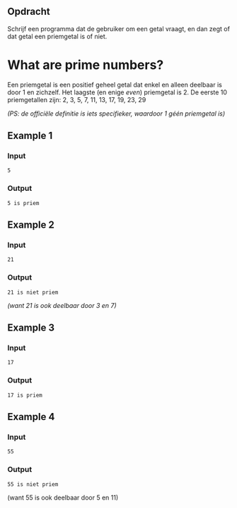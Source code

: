 ## Opdracht
Schrijf een programma dat de gebruiker om een getal vraagt, en dan zegt of dat getal een priemgetal is of niet.

# What are prime numbers?
Een priemgetal is een positief geheel getal dat enkel en alleen deelbaar is door 1 en zichzelf. Het laagste (en enige <i>even</i>) priemgetal is 2. De eerste 10 priemgetallen zijn:
    2, 3, 5, 7, 11, 13, 17, 19, 23, 29

<i>(PS: de officiële definitie is iets specifieker, waardoor 1 géén priemgetal is)</i>

## Example 1
### Input
```console?lang=python
5
```

### Output
```console?lang=python
5 is priem
```

## Example 2
### Input
```console?lang=python
21
```

### Output
```console?lang=python
21 is niet priem
```
<i>(want 21 is ook deelbaar door 3 en 7)</i>

## Example 3
### Input
```console?lang=python
17
```

### Output
```console?lang=python
17 is priem
```

## Example 4
### Input
```console?lang=python
55
```

### Output
```console?lang=python
55 is niet priem
```
(want 55 is ook deelbaar door 5 en 11)